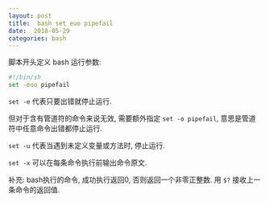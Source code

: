 ```yaml
---
layout: post
title:  bash set euo pipefail
date:  2018-05-29
categories: bash
---
```


脚本开头定义 bash 运行参数:

```bash
#!/bin/sh
set -euo pipefail
```

`set -e` 代表只要出错就停止运行.

但对于含有管道符的命令来说无效, 需要额外指定 `set -o pipefail`, 意思是管道符中任意命令出错都停止运行.

`set -u` 代表当遇到未定义变量或方法时, 停止运行.

`set -x` 可以在每条命令执行前输出命令原文.

补充: bash执行的命令, 成功执行返回0, 否则返回一个非零正整数. 用 `$?` 接收上一条命令的返回值.
